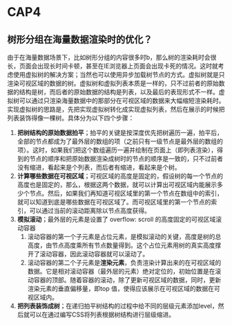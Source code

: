 # CAP4

## 树形分组在海量数据渲染时的优化？

由于在海量数据场景下，比如树形分组的内容很多时b，那么树的渲染耗时会很长，页面会出现长时间卡顿，甚至在IE浏览器上页面会出现卡死的情况。这时就考虑使用虚拟树的解决方案；当然也可以使用异步加载树节点的方式。虚拟树就是只渲染可视区域的数据的树。虚拟树和虚拟列表本质是一样的，只不过前者的原始数据的结构是树，而后者的原始数据的结构是列表，以及最后的表现形式不一样。虚拟树可以通过只渲染海量数据中的那部分在可视区域的数据来大幅缩短渲染耗时。实现虚拟树的思路是，先把实现虚拟树转化成实现虚拟列表，然后在展示的时候把列表装饰得像一棵树。具体分为以下四个步骤：
1. **把树结构的原始数据拍平**；拍平的关键是按深度优先把树遍历一遍，拍平后，全部的节点都成为了最外层的数组的项（之前只有一级节点是最外层的数组的项）。这时，如果我们把这个数组遍历一遍并绘制在页面上（即列表渲染），得到的节点的顺序和把原始数据渲染成树时的节点的顺序是一致的，只不过前者没有缩进，看起来是个列表，而后者有缩进，看起来是个树。
2. **计算哪些数据在可视区域**；可视区域的高度是固定的，假设树的每一个节点的高度也是固定的，那么，根据这两个数据，就可以计算出可视区域内能展示多少个节点。然后，如果我们再知道可视区域里的第一个节点在数组中的索引，就可以知道到底是哪些数据在可视区域了。而可视区域里的第一个节点的索引，可以通过当前的滚动距离除以节点高度获得。
3. **模拟滚动**；最外层的元素是设置了 overflow: scroll 的高度固定的可视区域滚动容器
    1. 滚动容器的第一个子元素是占位元素，是模拟滚动的关键，高度是树的总高度，由节点高度乘所有节点数量得到。这个占位元素用树的真实高度撑开了滚动容器，因此滚动容器就可以滚动了。
    2. 滚动容器的第二个子元素是**渲染元素**，负责渲染计算出来的在可视区域的数据。它是相对滚动容器（最外层的元素）绝对定位的，初始位置是在滚动容器的顶部。随着容器的滚动，除了更新可视区域的数据，同时，更新渲染元素的垂直偏移量，即top 值，使得应该展示在可视区域的数据在可视区域内。
4. **把列表装饰成树**；在递归拍平树结构的过程中给不同的层级元素添加level，然后就可以在通过编写CSS将列表根据树结构进行层级缩进。